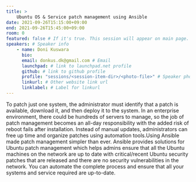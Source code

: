```yaml
---
title: >
    Ubuntu OS & Service patch management using Ansible 
date: 2021-09-26T15:15:00+09:00
end: 2021-09-26T15:45:00+09:00
room: 0
featured: false # If it's true. This session will appear on main page.
speakers: # Speaker info
    - name: Doni Kuswara
      bio: 
      email: donkus.dk@gmail.com # Email
      launchpad: # link to launchpad.net profile
      github: # link to github profile
      profile: "sessions/<session-item-dir>/<photo-file>" # Speaker photo
      linkurl: # Other website link url
      linklabel: # Label for linkurl
---
```

To patch just one system, the administrator must identify that a patch is available, download it, and then deploy it to the system. In an enterprise environment, there could be hundreds of servers to manage, so the job of patch management becomes an all-day responsibility with the added risk of reboot fails after installation. Instead of manual updates, administrators can free up time and organize patches using automation tools.Using Ansible made patch management simpler than ever. Ansible provides solutions for Ubuntu patch management which helps admins ensure that all the Ubuntu machines on the network are up to date with critical/recent Ubuntu security patches that are released and there are no security vulnerabilities in the network. You can automate the complete process and ensure that all your systems and service required are up-to-date.


